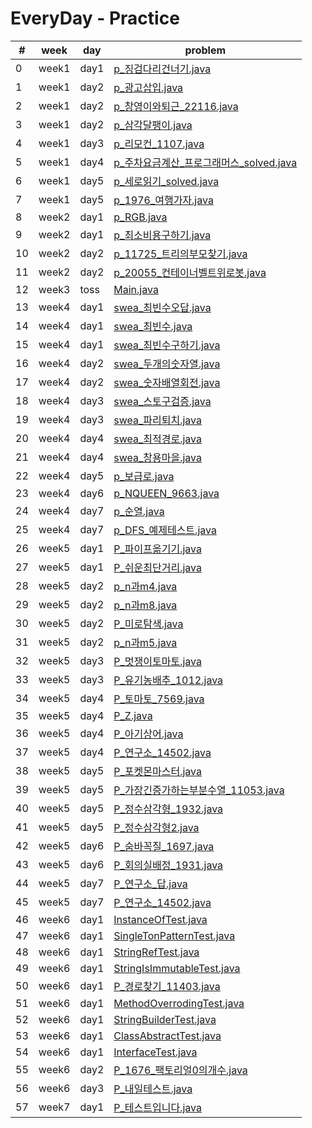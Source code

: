 # EveryDay - Practice
| # | week | day | problem |
| ------------- | ------------- | ------------- | ------------- |
| 0  | week1 | day1 | [p_징검다리건너기.java](../src/week1/day1)|
| 1  | week1 | day2 | [p_광고삽입.java](../src/week1/day2)|
| 2  | week1 | day2 | [p_창영이와퇴근_22116.java](../src/week1/day2)|
| 3  | week1 | day2 | [p_삼각달팽이.java](../src/week1/day2)|
| 4  | week1 | day3 | [p_리모컨_1107.java](../src/week1/day3)|
| 5  | week1 | day4 | [p_주차요금계산_프로그래머스_solved.java](../src/week1/day4)|
| 6  | week1 | day5 | [p_세로읽기_solved.java](../src/week1/day5)|
| 7  | week1 | day5 | [p_1976_여행가자.java](../src/week1/day5)|
| 8  | week2 | day1 | [p_RGB.java](../src/week2/day1)|
| 9  | week2 | day1 | [p_최소비용구하기.java](../src/week2/day1)|
| 10  | week2 | day2 | [p_11725_트리의부모찾기.java](../src/week2/day2)|
| 11  | week2 | day2 | [p_20055_컨테이너벨트위로봇.java](../src/week2/day2)|
| 12  | week3 | toss | [Main.java](../src/week3/toss)|
| 13  | week4 | day1 | [swea_최빈수오답.java](../src/week4/day1)|
| 14  | week4 | day1 | [swea_최빈수.java](../src/week4/day1)|
| 15  | week4 | day1 | [swea_최빈수구하기.java](../src/week4/day1)|
| 16  | week4 | day2 | [swea_두개의숫자열.java](../src/week4/day2)|
| 17  | week4 | day2 | [swea_숫자배열회전.java](../src/week4/day2)|
| 18  | week4 | day3 | [swea_스토구검증.java](../src/week4/day3)|
| 19  | week4 | day3 | [swea_파리퇴치.java](../src/week4/day3)|
| 20  | week4 | day4 | [swea_최적경로.java](../src/week4/day4)|
| 21  | week4 | day4 | [swea_창용마을.java](../src/week4/day4)|
| 22  | week4 | day5 | [p_보급로.java](../src/week4/day5)|
| 23  | week4 | day6 | [p_NQUEEN_9663.java](../src/week4/day6)|
| 24  | week4 | day7 | [p_순열.java](../src/week4/day7)|
| 25  | week4 | day7 | [p_DFS_예제테스트.java](../src/week4/day7)|
| 26  | week5 | day1 | [P_파이프옮기기.java](../src/week5/day1)|
| 27  | week5 | day1 | [P_쉬운최단거리.java](../src/week5/day1)|
| 28  | week5 | day2 | [p_n과m4.java](../src/week5/day2)|
| 29  | week5 | day2 | [p_n과m8.java](../src/week5/day2)|
| 30  | week5 | day2 | [P_미로탐색.java](../src/week5/day2)|
| 31  | week5 | day2 | [p_n과m5.java](../src/week5/day2)|
| 32  | week5 | day3 | [P_멋쟁이토마토.java](../src/week5/day3)|
| 33  | week5 | day3 | [P_유기농배추_1012.java](../src/week5/day3)|
| 34  | week5 | day4 | [P_토마토_7569.java](../src/week5/day4)|
| 35  | week5 | day4 | [P_Z.java](../src/week5/day4)|
| 36  | week5 | day4 | [P_아기상어.java](../src/week5/day4)|
| 37  | week5 | day4 | [P_연구소_14502.java](../src/week5/day4)|
| 38  | week5 | day5 | [P_포켓몬마스터.java](../src/week5/day5)|
| 39  | week5 | day5 | [P_가장긴증가하는부분수열_11053.java](../src/week5/day5)|
| 40  | week5 | day5 | [P_정수삼각형_1932.java](../src/week5/day5)|
| 41  | week5 | day5 | [P_정수삼각형2.java](../src/week5/day5)|
| 42  | week5 | day6 | [P_숨바꼭질_1697.java](../src/week5/day6)|
| 43  | week5 | day6 | [P_회의실배정_1931.java](../src/week5/day6)|
| 44  | week5 | day7 | [P_연구소_답.java](../src/week5/day7)|
| 45  | week5 | day7 | [P_연구소_14502.java](../src/week5/day7)|
| 46  | week6 | day1 | [InstanceOfTest.java](../src/week6/day1)|
| 47  | week6 | day1 | [SingleTonPatternTest.java](../src/week6/day1)|
| 48  | week6 | day1 | [StringRefTest.java](../src/week6/day1)|
| 49  | week6 | day1 | [StringIsImmutableTest.java](../src/week6/day1)|
| 50  | week6 | day1 | [P_경로찾기_11403.java](../src/week6/day1)|
| 51  | week6 | day1 | [MethodOverrodingTest.java](../src/week6/day1)|
| 52  | week6 | day1 | [StringBuilderTest.java](../src/week6/day1)|
| 53  | week6 | day1 | [ClassAbstractTest.java](../src/week6/day1)|
| 54  | week6 | day1 | [InterfaceTest.java](../src/week6/day1)|
| 55  | week6 | day2 | [P_1676_팩토리얼0의개수.java](../src/week6/day2)|
| 56  | week6 | day3 | [P_내일테스트.java](../src/week6/day3)|
| 57  | week7 | day1 | [P_테스트입니다.java](../src/week7/day1)|
